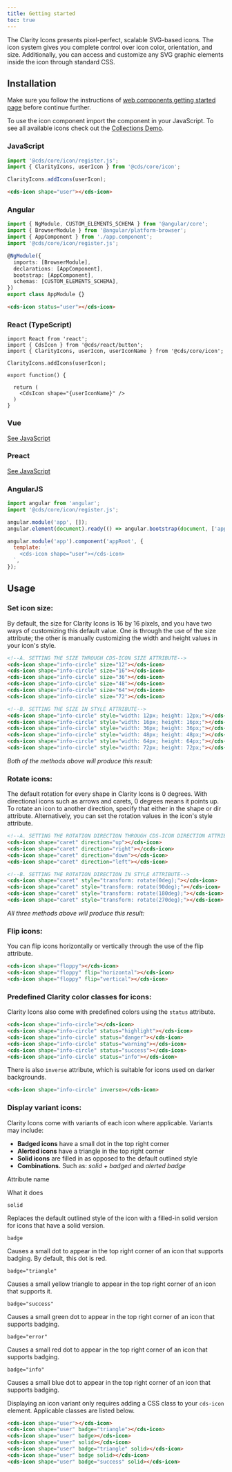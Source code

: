 ```yaml
---
title: Getting started
toc: true
---
```


The Clarity Icons presents pixel-perfect, scalable SVG-based icons. The icon system gives you complete control over icon color, orientation, and size. Additionally, you can access and customize any SVG graphic elements inside the icon through standard CSS.

## Installation

Make sure you follow the instructions of [web components getting started page](/web-components/get-started.md) before continue further.

To use the icon component import the component in your JavaScript.
To see all available icons check out the [Collections Demo](/foundation/icons).

### JavaScript

<doc-code>

```javascript
import '@cds/core/icon/register.js';
import { ClarityIcons, userIcon } from '@cds/core/icon';

ClarityIcons.addIcons(userIcon);
```

</doc-code>

<doc-code>

```html
<cds-icon shape="user"></cds-icon>
```

</doc-code>

### Angular

<doc-code>

```typescript
import { NgModule, CUSTOM_ELEMENTS_SCHEMA } from '@angular/core';
import { BrowserModule } from '@angular/platform-browser';
import { AppComponent } from './app.component';
import '@cds/core/icon/register.js';

@NgModule({
  imports: [BrowserModule],
  declarations: [AppComponent],
  bootstrap: [AppComponent],
  schemas: [CUSTOM_ELEMENTS_SCHEMA],
})
export class AppModule {}
```

</doc-code>

<doc-code>

```html
<cds-icon status="user"></cds-icon>
```

</doc-code>

### React (TypeScript)

<doc-code>

```tsx
import React from 'react';
import { CdsIcon } from '@cds/react/button';
import { ClarityIcons, userIcon, userIconName } from '@cds/core/icon';

ClarityIcons.addIcons(userIcon);

export function() {

  return (
    <CdsIcon shape="{userIconName}" />
  )
}
```

</doc-code>

### Vue

[See JavaScript](#javascript)

### Preact

[See JavaScript](#javascript)

### AngularJS

<doc-code>

```javascript
import angular from 'angular';
import '@cds/core/icon/register.js';

angular.module('app', []);
angular.element(document).ready(() => angular.bootstrap(document, ['app']));

angular.module('app').component('appRoot', {
  template: `
    <cds-icon shape="user"></cds-icon>
  `,
});
```

</doc-code>

## Usage

### Set icon size:

By default, the size for Clarity Icons is 16 by 16 pixels, and you have two ways of customizing this default value. One is through the use of the size attribute; the other is manually customizing the width and height values in your icon's style.

<doc-code>

```html
<!--A. SETTING THE SIZE THROUGH CDS-ICON SIZE ATTRIBUTE-->
<cds-icon shape="info-circle" size="12"></cds-icon>
<cds-icon shape="info-circle" size="16"></cds-icon>
<cds-icon shape="info-circle" size="36"></cds-icon>
<cds-icon shape="info-circle" size="48"></cds-icon>
<cds-icon shape="info-circle" size="64"></cds-icon>
<cds-icon shape="info-circle" size="72"></cds-icon>

<!--B. SETTING THE SIZE IN STYLE ATTRIBUTE-->
<cds-icon shape="info-circle" style="width: 12px; height: 12px;"></cds-icon>
<cds-icon shape="info-circle" style="width: 16px; height: 16px;"></cds-icon>
<cds-icon shape="info-circle" style="width: 36px; height: 36px;"></cds-icon>
<cds-icon shape="info-circle" style="width: 48px; height: 48px;"></cds-icon>
<cds-icon shape="info-circle" style="width: 64px; height: 64px;"></cds-icon>
<cds-icon shape="info-circle" style="width: 72px; height: 72px;"></cds-icon>
```

</doc-code>

_Both of the methods above will produce this result:_

### Rotate icons:

The default rotation for every shape in Clarity Icons is 0 degrees. With directional icons such as arrows and carets, 0 degrees means it points up. To rotate an icon to another direction, specify that either in the shape or dir attribute. Alternatively, you can set the rotation values in the icon's style attribute.

<doc-code>

```html
<!--A. SETTING THE ROTATION DIRECTION THROUGH CDS-ICON DIRECTION ATTRIBUTE-->
<cds-icon shape="caret" direction="up"></cds-icon>
<cds-icon shape="caret" direction="right"></ccds-icon>
<cds-icon shape="caret" direction="down"></cds-icon>
<cds-icon shape="caret" direction="left"></cds-icon>

<!--B. SETTING THE ROTATION DIRECTION IN STYLE ATTRIBUTE-->
<cds-icon shape="caret" style="transform: rotate(0deg);"></cds-icon>
<cds-icon shape="caret" style="transform: rotate(90deg);"></cds-icon>
<cds-icon shape="caret" style="transform: rotate(180deg);"></cds-icon>
<cds-icon shape="caret" style="transform: rotate(270deg);"></cds-icon>
```

</doc-code>

_All three methods above will produce this result:_

### Flip icons:

You can flip icons horizontally or vertically through the use of the flip attribute.

<doc-code>

```html
<cds-icon shape="floppy"></cds-icon>
<cds-icon shape="floppy" flip="horizontal"></cds-icon>
<cds-icon shape="floppy" flip="vertical"></cds-icon>
```

</doc-code>

### Predefined Clarity color classes for icons:

Clarity Icons also come with predefined colors using the `status` attribute.

<doc-code>

```html
<cds-icon shape="info-circle"></cds-icon>
<cds-icon shape="info-circle" status="highlight"></cds-icon>
<cds-icon shape="info-circle" status="danger"></cds-icon>
<cds-icon shape="info-circle" status="warning"></cds-icon>
<cds-icon shape="info-circle" status="success"></cds-icon>
<cds-icon shape="info-circle" status="info"></cds-icon>
```

</doc-code>

There is also `inverse` attribute, which is suitable for icons used on darker backgrounds.

<doc-code>

```html
<cds-icon shape="info-circle" inverse></cds-icon>
```

</doc-code>

### Display variant icons:

Clarity Icons come with variants of each icon where applicable. Variants may include:

- **Badged icons** have a small dot in the top right corner
- **Alerted icons** have a triangle in the top right corner
- **Solid icons** are filled in as opposed to the default outlined style
- **Combinations.** Such as: _solid + badged_ and _alerted badge_

Attribute name

What it does

`solid`

Replaces the default outlined style of the icon with a filled-in solid version for icons that have a solid version.

`badge`

Causes a small dot to appear in the top right corner of an icon that supports badging. By default, this dot is red.

`badge="triangle"`

Causes a small yellow triangle to appear in the top right corner of an icon that supports it.

`badge="success"`

Causes a small green dot to appear in the top right corner of an icon that supports badging.

`badge="error"`

Causes a small red dot to appear in the top right corner of an icon that supports badging.

`badge="info"`

Causes a small blue dot to appear in the top right corner of an icon that supports badging.

Displaying an icon variant only requires adding a CSS class to your `cds-icon` element. Applicable classes are listed below.

<doc-code>

```html
<cds-icon shape="user"></cds-icon>
<cds-icon shape="user" badge="triangle"></cds-icon>
<cds-icon shape="user" badge></cds-icon>
<cds-icon shape="user" solid></cds-icon>
<cds-icon shape="user" badge="triangle" solid></cds-icon>
<cds-icon shape="user" badge solid></cds-icon>
<cds-icon shape="user" badge="success" solid></cds-icon>
```

</doc-code>
